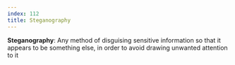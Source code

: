 ```yaml
---
index: 112
title: Steganography
---
```


**Steganography**: Any method of disguising sensitive information so that it appears to be something else, in order to avoid drawing unwanted attention to it
